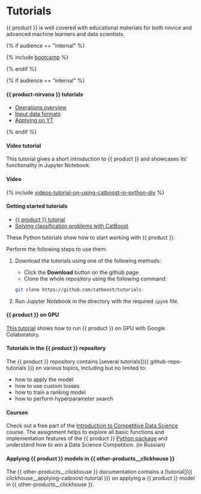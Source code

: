 # Tutorials

{{ product }} is well covered with educational materials for both novice and advanced machine learners and data scientists.

{% if audience == "internal" %}

{% include [bootcamp](../yandex_specific/_includes/bootcamp-task.md) %}

{% endif %}

{% if audience == "internal" %}

#### {{ product-nirvana }} tutorials

- [Operations overview](../yandex_specific/tutorials/tutorials-nirvana__main.md)
- [Input data formats](../yandex_specific/tutorials/tutorials-nirvana__input-data-format.md)
- [Applying on YT](../yandex_specific/tutorials/tutorials-nirvana__apply-on-yt.md)

{% endif %}

#### Video tutorial

This tutorial gives a short introduction to {{ product }} and showcases its' functionality in Jupyter Notebook.

#### Video

{% include [videos-tutorial-on-using-catboost-in-python-div](../_includes/work_src/reusage-common-phrases/tutorial-on-using-catboost-in-python-div.md) %}

#### Getting started tutorials

- [{{ product }} tutorial](https://github.com/catboost/tutorials/blob/master/python_tutorial.ipynb)
- [Solving classification problems with CatBoost](https://github.com/catboost/tutorials/blob/master/classification/classification_tutorial.ipynb)

These Python tutorials show how to start working with {{ product }}.

Perform the following steps to use them:
1. Download the tutorials using one of the following methods:

    - Click the **Download** button on the github page
    - Clone the whole repository using the following command:
    ```bash
    git clone https://github.com/catboost/tutorials
    ```

1. Run Jupyter Notebook in the directory with the required `ipynb` file.

#### {{ product }} on GPU

[This tutorial](https://github.com/catboost/tutorials/blob/master/tools/google_colaboratory_cpu_vs_gpu_tutorial.ipynb) shows how to run {{ product }} on GPU with Google Colaboratory.

#### Tutorials in the {{ product }} repository

The {{ product }} repository contains [several tutorials]({{ github-repo-tutorials }}) on various topics, including but no limited to:

- how to apply the model
- how to use custom losses
- how to train a ranking model
- how to perform hyperparameter search

#### Courses

Check out a free part of the [Introduction to Competitive Data Science](https://stepik.org/course/108888/promo) course. The assignment helps to explore all basic functions and implementation features of the {{ product }} [Python package](python-quickstart.md) and understand how to win a Data Science Competition. (in Russian)


#### Applying {{ product }} models in {{ other-products__clickhouse }}

The {{ other-products__clickhouse }} documentation contains a [tutorial]({{ clickhouse__applying-catboost-tutorial }}) on applying a {{ product }} model in {{ other-products__clickhouse }}.
